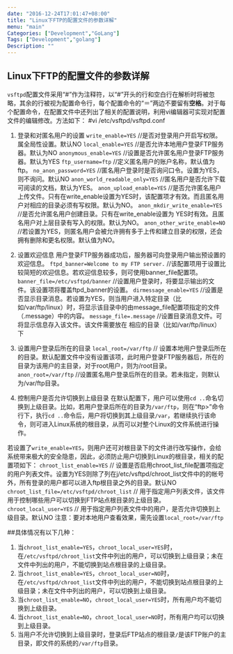 ```yaml
---
date: "2016-12-24T17:01:47+08:00"
title: "Linux下FTP的配置文件的参数详解"
menu: "main"
Categories: ["Development","GoLang"]
Tags: ["Development","golang"]
Description: ""
---
```


Linux下FTP的配置文件的参数详解
---

`vsftpd`配置文件采用“#”作为注释符，以“#”开头的行和空白行在解析时将被忽略，其余的行被视为配置命令行，每个配置命令的“＝”两边不要留有**空格**。对于每个配置命令，在配置文件中还列出了相关的配置说明，利用vi编辑器可实现对配置文件的编辑修改。方法如下：
     #vi /etc/vsftpd/vsftpd.conf

1. 登录和对匿名用户的设置
`write_enable=YES`
//是否对登录用户开启写权限。属全局性设置。默认NO
`local_enable=YES`
//是否允许本地用户登录FTP服务器。默认为NO
`anonymous_enable=YES`
//设置是否允许匿名用户登录FTP服务器。默认为YES
`ftp_username=ftp`
//定义匿名用户的账户名称，默认值为ftp。
`no_anon_password=YES`
//匿名用户登录时是否询问口令。设置为YES，则不询问。默认NO
`anon_world_readable_only=YES`
//匿名用户是否允许下载可阅读的文档，默认为YES。
`anon_upload_enable=YES`
//是否允许匿名用户上传文件。只有在write_enable设置为YES时，该配置项才有效。而且匿名用户对相应的目录必须有写权限。默认为NO。
`anon_mkdir_write_enable=YES`
//是否允许匿名用户创建目录。只有在write_enable设置为    YES时有效。且匿名用户对上层目录有写入的权限。默认为NO。
`anon_other_write_enable=NO`
//若设置为YES，则匿名用户会被允许拥有多于上传和建立目录的权限，还会拥有删除和更名权限。默认值为NO。

2. 设置欢迎信息
用户登录FTP服务器成功后，服务器可向登录用户输出预设置的欢迎信息。
`ftpd_banner=Welcome to my FTP server.`
//该配置项用于设置比较简短的欢迎信息。若欢迎信息较多，则可使用banner_file配置项。
`banner_file=/etc/vsftpd/banner`
//设置用户登录时，将要显示输出的文件。该设置项将覆盖ftpd_banner的设置。
`dirmessage_enable=YES`
//设置是否显示目录消息。若设置为YES，则当用户进入特定目录（比如/var/ftp/linux）时，将显示该目录中的由message_file配置项指定的文件（.message）中的内容。
`message_file=.message`
//设置目录消息文件。可将显示信息存入该文件。该文件需要放在 相应的目录（比如/var/ftp/linux）下

3. 设置用户登录后所在的目录
`local_root=/var/ftp`
// 设置本地用户登录后所在的目录。默认配置文件中没有设置该项，此时用户登录FTP服务器后，所在的目录为该用户的主目录，对于root用户，则为/root目录。
`anon_root=/var/ftp`
//设置匿名用户登录后所在的目录。若未指定，则默认为/var/ftp目录。

4. 控制用户是否允许切换到上级目录
在默认配置下，用户可以使用`cd ..`命名切换到上级目录。比如，若用户登录后所在的目录为`/var/ftp`，则在“ftp&gt;”命令行下，执行`cd ..`命令后，用户将切换到其上级目录`/var`，若继续执行该命令，则可进入Linux系统的根目录，从而可以对整个Linux的文件系统进行操作。

若设置了`write_enable=YES`，则用户还可对根目录下的文件进行改写操作，会给系统带来极大的安全隐患，因此，必须防止用户切换到Linux的根目录，相关的配置项如下：
`chroot_list_enable=YES`
// 设置是否启用chroot_list_file配置项指定的用户列表文件。设置为YES则除了列在j/etc/vsftpd/chroot_list文件中的的帐号外，所有登录的用户都可以进入ftp根目录之外的目录。默认NO
`chroot_list_file=/etc/vsftpd/chroot_list`
// 用于指定用户列表文件，该文件用于控制哪些用户可以切换到FTP站点根目录的上级目录。
`chroot_local_user=YES`
// 用于指定用户列表文件中的用户，是否允许切换到上级目录。默认NO
注意：要对本地用户查看效果，需先设置`local_root=/var/ftp`

##具体情况有以下几种：
 1. 当`chroot_list_enable=YES`，`chroot_local_user=YES`时，在`/etc/vsftpd/chroot_list`文件中列出的用户，可以切换到上级目录；未在文件中列出的用户，不能切换到站点根目录的上级目录。
 2. 当`chroot_list_enable=YES`，`chroot_local_user=NO`时，在`/etc/vsftpd/chroot_list`文件中列出的用户，不能切换到站点根目录的上级目录；未在文件中列出的用户，可以切换到上级目录。
 3. 当`chroot_list_enable=NO`，`chroot_local_user=YES`时，所有用户均不能切换到上级目录。
 4. 当`chroot_list_enable=NO`，`chroot_local_user=NO`时，所有用户均可以切换到上级目录。
 5. 当用户不允许切换到上级目录时，登录后FTP站点的根目录`/`是该FTP账户的主目录，即文件的系统的`/var/ftp`目录。
